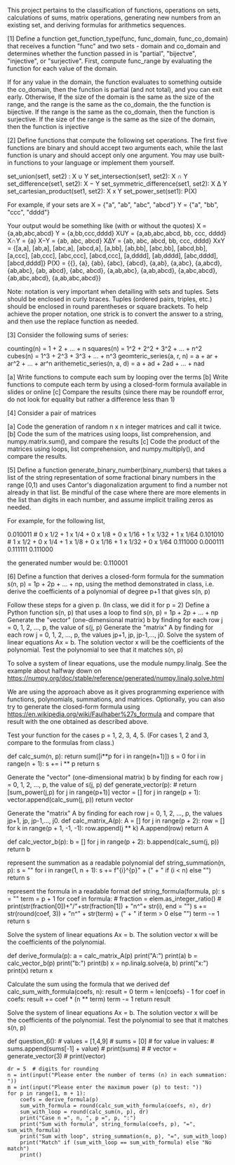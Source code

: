 
This project pertains to the classification of functions, operations on sets, calculations of sums, matrix operations, generating new numbers from an existing set, and deriving formulas for arithmetics sequences.

[1] Define a function get_function_type(func, func_domain, func_co_domain) that receives a function "func" and two sets - domain and co_domain and determines whether the function passed in is "partial", "bijectve", "injective", or "surjective". First, compute func_range by evaluating the function for each value of the domain.

If for any value in the domain, the function evaluates to something outside the co_domain, then the function is partial (and not total), and you can exit early. Otherwise, 
If the size of the domain is the same as the size of the range, and the range is the same as the co_domain, the the function is bijective.
If the range is the same as the co_domain, then  the function is surjective.
If the size of the range is the same as the size of the domain, then the function is injective

[2] Define functions that compute the following set operations. The first five functions are binary and should accept two arguments each, while the last function is unary and should accept only one argument. You may use built-in functions to your language or implement them yourself.     

set_union(set1, set2) : X ∪ Y
set_intersection(set1, set2): X ∩ Y
set_difference(set1, set2): X − Y
set_symmetric_difference(set1, set2):  X ∆  Y
set_cartesian_product(set1, set2): X x Y
set_power_set(set1):  P(X)

For example, if your sets are 
X = {"a", "ab", "abc", "abcd"}
Y = {"a", "bb", "ccc", "dddd"} 

Your output would be something like (with or without the quotes)
X = {a,ab,abc,abcd}
Y = {a,bb,ccc,dddd}
XUY = {a,ab,abc,abcd, bb, ccc, dddd}
X∩Y = {a}
X−Y = {ab, abc, abcd}
X∆Y = {ab, abc, abcd, bb, ccc, dddd}
XxY = {[a,a], [ab,a], [abc,a], [abcd,a], [a,bb], [ab,bb], [abc,bb], [abcd,bb],  [a,ccc], [ab,ccc], [abc,ccc], [abcd,ccc], [a,dddd], [ab,dddd], [abc,dddd], [abcd,dddd]}
P(X) = {{}, {a}, {ab}, {abc}, {abcd}, {a,ab}, {a,abc}, {a,abcd}, {ab,abc}, {ab, abcd}, {abc, abcd}, {a,ab,abc}, {a,ab,abcd}, {a,abc,abcd}, {ab,abc,abcd}, {a,ab,abc,abcd}}

Note: notation is very important when detailing with sets and tuples. Sets should be enclosed in curly braces. Tuples (ordered pairs, triples, etc.) should be enclosed in round parentheses or square brackets. To help achieve the proper notation, one strick is to convert the answer to a string, and then use the replace function as needed.

[3] Consider the following sums of series:

counting(n) = 1 + 2 + … + n
squares(n) = 1^2 + 2^2 + 3^2 + … + n^2
cubes(n) = 1^3 + 2^3 + 3^3 + … + n^3
geomteric_series(a, r, n) = a + ar + ar^2 + … + ar^n
arithemetic_series(n, a, d) = a + ad + 2ad + … + nad 

[a] Write functions to compute each sum by looping over the terms
[b] Write functions to compute each term by using a closed-form formula available in slides or online
[c] Compare the results (since there may be roundoff error, do not look for equality but rather a difference less than 1)

[4] Consider a pair of matrices

[a] Code the generation of random n x n integer matrices and call it twice. 
[b] Code the sum of the matrices using loops, list comprehension,  and numpy.matrix.sum(), and compare the results
[c] Code the product of the matrices using loops, list comprehension,  and numpy.multiply(), and compare the results.

[5] Define a function generate_binary_number(binary_numbers) that takes a list of the string representation of some fractional binary numbers in the range [0,1) and uses Cantor's diagonalization argument to find a number not already in that list. Be mindful of the case where there are more elements in the list than digits in each number, and assume implicit trailing zeros as needed. 

For example, for the following list,

0.010011 # 0 x 1/2 + 1 x 1/4 + 0 x 1/8 + 0 x 1/16 + 1 x 1/32 + 1 x 1/64 
0.101010 # 1 x 1/2 + 0 x 1/4 + 1 x 1/8 + 0 x 1/16 + 1 x 1/32 + 0 x 1/64 
0.111000
0.000111
0.111111
0.111000

the generated number would be: 0.110001

[6] Define a  function that derives a closed-form formula for the summation s(n, p) = 1p + 2p + … + np, using the method demonstrated in class, i.e. derive the coefficients of a polynomial of degree p+1 that gives s(n, p)

Follow these steps for a given p. (In class, we did it for p = 2)
Define a Python function s(n, p) that uses a loop to find s(n, p) = 1p + 2p + … + np
Generate the "vector" (one-dimensional matrix) b by finding for each row j = 0, 1, 2, …, p, the value of s(j, p)
Generate the "matrix" A by finding for each row j = 0, 1, 2, …, p, the values jp+1, jp, jp-1,..., j0. 
Solve the system of linear equations Ax = b. The solution vector x will be the coefficients of the polynomial.
Test the polynomial to see that it matches s(n, p)

To solve a system of linear equations, use the module numpy.linalg. See the example about halfway down on https://numpy.org/doc/stable/reference/generated/numpy.linalg.solve.html 

We are using the approach above as it gives programming experience with functions, polynomials, summations, and matrices. Optionally, you can also try to generate the closed-form formula using https://en.wikipedia.org/wiki/Faulhaber%27s_formula and compare that result with the one obtained as described above.

Test your function for the cases p = 1, 2, 3, 4, 5. (For cases 1, 2 and 3, compare to the formulas from class.) 


def calc_sum(n, p):
     return sum([i**p for i in range(n+1)])
    s = 0
    for i in range(n + 1):
        s += i ** p
    return s


 Generate the "vector" (one-dimensional matrix) b by finding for each row j = 0, 1, 2, …, p, the value of s(j, p)
def generate_vector(p):
    # return [sum_power(j,p) for j in range(p+1)]
    vector = []
    for j in range(p + 1):
        vector.append(calc_sum(j, p))
    return vector


 Generate the "matrix" A by finding for each row j = 0, 1, 2, …, p, the values jp+1, jp, jp-1,..., j0.
def calc_matrix_A(p):
    A = []
    for j in range(p + 2):
        row = []
        for k in range(p + 1, -1, -1):
            row.append(j ** k)
        A.append(row)
    return A


def calc_vector_b(p):
    b = []
    for j in range(p + 2):
        b.append(calc_sum(j, p))
    return b


 represent the summation as a readable polynomial
def string_summation(n, p):
    s = ""
    for i in range(1, n + 1):
        s += f"{i}^{p}" + (" + " if (i < n) else "")
    return s


 represent the formula in a readable format
def string_formula(formula, p):
    s = ""
    term = p + 1
    for coef in formula:
        # fraction = elem.as_integer_ratio()
        # print(str(fraction[0])+"/"+str(fraction[1]) + "n^"+ str(i), end = "")
        s += str(round(coef, 3)) + "n^" + str(term) + (" + " if term > 0 else "")
        term -= 1
    return s


 Solve the system of linear equations Ax = b. The solution vector x will be the coefficients of the polynomial.

def derive_formula(p):
    a = calc_matrix_A(p)
    print("A:")
    print(a)
    b = calc_vector_b(p)
    print("b:")
    print(b)
    x = np.linalg.solve(a, b)
    print("x:")
    print(x)
    return x


 Calculate the sum using the formula that we derived
def calc_sum_with_formula(coefs, n):
    result = 0
    term = len(coefs) - 1
    for coef in coefs:
        result += coef * (n ** term)
        term -= 1
    return result


 Solve the system of linear equations Ax = b. The solution vector x will be the coefficients of the polynomial.
 Test the polynomial to see that it matches s(n, p)


def question_6():
    # values = [1,4,9]
    # sums = [0]
    # for value in values:
    #     sums.append(sums[-1] + value)
    # print(sums)
    #
    # vector = generate_vector(3)
    # print(vector)

    dr = 5  # digits for rounding
    n = int(input("Please enter the number of terms (n) in each summation: "))
    m = int(input("Please enter the maximum power (p) to test: "))
    for p in range(1, m + 1):
        coefs = derive_formula(p)
        sum_with_formula = round(calc_sum_with_formula(coefs, n), dr)
        sum_with_loop = round(calc_sum(n, p), dr)
        print("Case n =", n, ", p =", p, ":")
        print("Sum with formula", string_formula(coefs, p), "=", sum_with_formula)
        print("Sum with loop", string_summation(n, p), "=", sum_with_loop)
        print("Match" if (sum_with_loop == sum_with_formula) else "No match")
        print()
